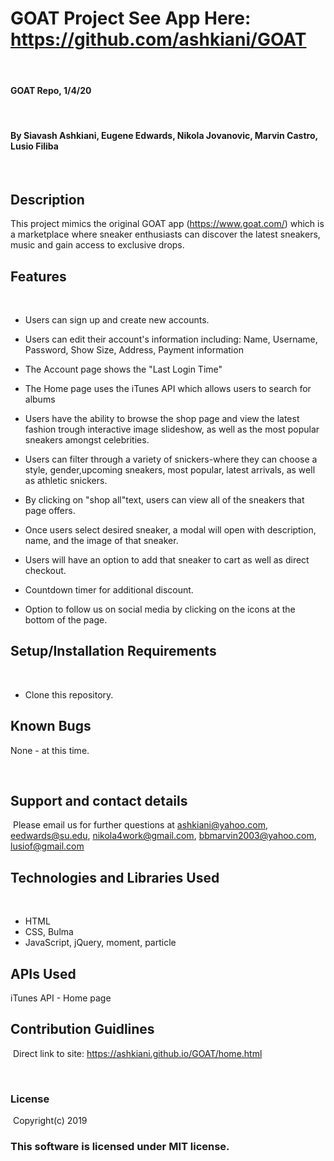 # GOAT Project See App Here: https://github.com/ashkiani/GOAT
​
#### GOAT Repo, 1/4/20
​
#### By Siavash Ashkiani, Eugene Edwards, Nikola Jovanovic, Marvin Castro, Lusio Filiba

​
## Description
This project mimics the original GOAT app (https://www.goat.com/) which is a marketplace where sneaker enthusiasts can discover the latest sneakers, music and gain access to exclusive drops.

## Features
​
* Users can sign up and create new accounts.
* Users can edit their account's information including: Name, Username, Password, Show Size, Address, Payment information
* The Account page shows the "Last Login Time"
* The Home page uses the iTunes API which allows users to search for albums

* Users have the ability to browse the shop page and view the latest fashion trough interactive image slideshow, as well as the most popular sneakers amongst celebrities.
*  Users can filter through a variety of snickers-where they can choose a style, gender,upcoming sneakers, most popular, latest arrivals, as well as athletic snickers.
* By clicking on "shop all"text, users can view all of the sneakers that page offers.
* Once users select desired sneaker, a modal will open with description, name, and the image of that sneaker.
* Users will have an option to add that sneaker to cart as well as direct checkout.
* Countdown timer for additional discount. 
* Option to follow us on social media by clicking on the icons at the bottom of the page.




## Setup/Installation Requirements
​
* Clone this repository.
​
​
## Known Bugs

None - at this time​.

​
## Support and contact details
​
​Please email us for further questions at ashkiani@yahoo.com, eedwards@su.edu, nikola4work@gmail.com, bbmarvin2003@yahoo.com, lusiof@gmail.com
​
## Technologies and Libraries Used
​
* HTML
​
* CSS, Bulma
​
* JavaScript, jQuery, moment, particle

## APIs Used

iTunes API - Home page
​
## Contribution Guidlines 
​
Direct link to site: https://ashkiani.github.io/GOAT/home.html

​
### License
​
Copyright(c) 2019 
​
### This software is licensed under MIT license.
